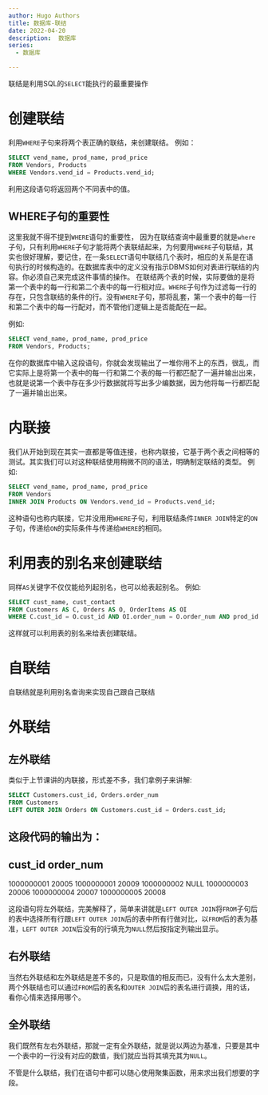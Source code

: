 ```yaml
---
author: Hugo Authors
title: 数据库-联结
date: 2022-04-20
description:  数据库
series:
  - 数据库

---
```


联结是利用SQL的`SELECT`能执行的最重要操作

<!--more-->

# 创建联结
利用`WHERE`子句来将两个表正确的联结，来创建联结。
例如：
```sql
SELECT vend_name, prod_name, prod_price
FROM Vendors, Products
WHERE Vendors.vend_id = Products.vend_id;
```
利用这段语句将返回两个不同表中的值。


## WHERE子句的重要性
这里我就不得不提到`WHERE`语句的重要性，
因为在联结查询中最重要的就是`where`子句，只有利用`WHERE`子句才能将两个表联结起来，为何要用`WHERE`子句联结，其实也很好理解，要记住，在一条`SELECT`语句中联结几个表时，相应的关系是在语句执行的时候构造的。在数据库表中的定义没有指示DBMS如何对表进行联结的内容。你必须自己来完成这件事情的操作。
在联结两个表的时候，实际要做的是将第一个表中的每一行和第二个表中的每一行相对应。`WHERE`子句作为过滤每一行的存在，只包含联结的条件的行。没有`WHERE`子句，那将乱套，第一个表中的每一行和第二个表中的每一行配对，而不管他们逻辑上是否能配在一起。

例如:
```sql
SELECT vend_name, prod_name, prod_price
FROM Vendors, Products;
```
在你的数据库中输入这段语句，你就会发现输出了一堆你用不上的东西，很乱，而它实际上是将第一个表中的每一行和第二个表的每一行都匹配了一遍并输出出来，也就是说第一个表中存在多少行数据就将写出多少编数据，因为他将每一行都匹配了一遍并输出出来。

# 内联接

我们从开始到现在其实一直都是等值连接，也称内联接，它基于两个表之间相等的测试。其实我们可以对这种联结使用稍微不同的语法，明确制定联结的类型。
例如:
```sql
SELECT vend_name, prod_name, prod_price
FROM Vendors
INNER JOIN Products ON Vendors.vend_id = Products.vend_id;
```
这种语句也称内联接，它并没用用`WHERE`子句，利用联结条件`INNER JOIN`特定的`ON`子句，传递给`ON`的实际条件与传递给`WHERE`的相同。

# 利用表的别名来创建联结
同样`AS`关键字不仅仅能给列起别名，也可以给表起别名。
例如:
```sql
SELECT cust_name, cust_contact
FROM Customers AS C, Orders AS O, OrderItems AS OI
WHERE C.cust_id = O.cust_id AND OI.order_num = O.order_num AND prod_id = 'RGAN01';
```
这样就可以利用表的别名来给表创建联结。

# 自联结
自联结就是利用别名查询来实现自己跟自己联结

# 外联结
## 左外联结
类似于上节课讲的内联接，形式差不多，我们拿例子来讲解:
```sql
SELECT Customers.cust_id, Orders.order_num
FROM Customers
LEFT OUTER JOIN Orders ON Customers.cust_id = Orders.cust_id;
```
这段代码的输出为：
--------------------------------------------
cust_id                  order_num
--------------------------------------------
1000000001                20005
1000000001                20009
1000000002                NULL
1000000003                20006
1000000004                20007
1000000005                20008

这段语句将左外联结，完美解释了，简单来讲就是`LEFT OUTER JOIN`将`FROM`子句后的表中选择所有行跟`LEFT OUTER JOIN`后的表中所有行做对比，以`FROM`后的表为基准，`LEFT OUTER JOIN`后没有的行填充为`NULL`然后按指定列输出显示。

## 右外联结
当然右外联结和左外联结是差不多的，只是取值的相反而已，没有什么太大差别，两个外联结也可以通过`FROM`后的表名和`OUTER JOIN`后的表名进行调换，用的话，看你心情来选择用哪个。

## 全外联结
我们既然有左右外联结，那就一定有全外联结，就是说以两边为基准，只要是其中一个表中的一行没有对应的数值，我们就应当将其填充其为`NULL`。


不管是什么联结，我们在语句中都可以随心使用聚集函数，用来求出我们想要的字段。




